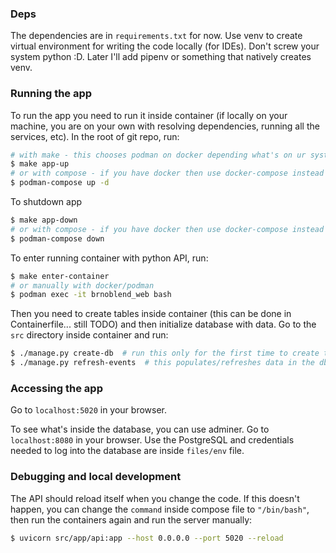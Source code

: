 ### Deps

The dependencies are in `requirements.txt` for now. Use venv to create virtual environment
for writing the code locally (for IDEs). Don't screw your system python :D. Later I'll
add pipenv or something that natively creates venv.

### Running the app

To run the app you need to run it inside container (if locally on your machine, you are on your
own with resolving dependencies, running all the services, etc). In the root of git repo, run:

```bash
# with make - this chooses podman on docker depending what's on ur system
$ make app-up
# or with compose - if you have docker then use docker-compose instead
$ podman-compose up -d
```

To shutdown app

```bash
$ make app-down
# or with compose - if you have docker then use docker-compose instead
$ podman-compose down
```

To enter running container with python API, run:

```bash
$ make enter-container
# or manually with docker/podman
$ podman exec -it brnoblend_web bash
```

Then you need to create tables inside container (this can be done in Containerfile...
still TODO) and then initialize database with data. Go to
the `src` directory inside container and run:

```bash
$ ./manage.py create-db  # run this only for the first time to create tables
$ ./manage.py refresh-events  # this populates/refreshes data in the db
```

### Accessing the app

Go to `localhost:5020` in your browser.

To see what's inside the database, you can use adminer. Go to `localhost:8080` in your
browser. Use the PostgreSQL and credentials needed to log into the database are
inside `files/env` file.

### Debugging and local development

The API should reload itself when you change the code. If this doesn't happen, you can
change the `command` inside compose file to `"/bin/bash"`, then run the containers again
and run the server manually:

```bash
$ uvicorn src/app/api:app --host 0.0.0.0 --port 5020 --reload
```
